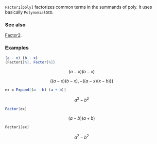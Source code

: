 `Factor1[poly]` factorizes common terms  in the summands of poly. It uses basically `PolynomialGCD`.

### See also

[Factor2](Factor2).

### Examples

```mathematica
(a - x) (b - x)
{Factor1[%], Factor[%]}
```

$$(a-x) (b-x)$$

$$\{(a-x) (b-x),-((a-x) (x-b))\}$$

```mathematica
ex = Expand[(a - b) (a + b)]
```

$$a^2-b^2$$

```mathematica
Factor[ex]
```

$$(a-b) (a+b)$$

```mathematica
Factor1[ex]
```

$$a^2-b^2$$